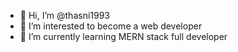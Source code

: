 - 👋 Hi, I’m @thasni1993
- 👀 I’m interested to become a web developer
- 🌱 I’m currently learning MERN stack full developer

<!---
thasni1993/thasni1993 is a ✨ special ✨ repository because its `README.md` (this file) appears on your GitHub profile.
You can click the Preview link to take a look at your changes.
--->
